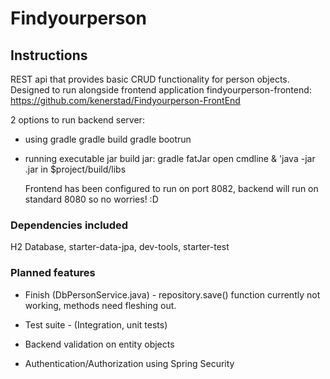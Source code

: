 # Findyourperson

## Instructions
REST api that provides basic CRUD functionality for person objects.
Designed to run alongside frontend application findyourperson-frontend: https://github.com/kenerstad/Findyourperson-FrontEnd
	
2 options to run backend server:
- using gradle
	gradle build
	gradle bootrun
		
- running executable jar
	build jar: gradle fatJar
	open cmdline & 'java -jar <jarfile>.jar in $project/build/libs
	
	Frontend has been configured to run on port 8082, backend will run on standard 8080 so no worries! :D
	

### Dependencies included
H2 Database, starter-data-jpa, dev-tools, starter-test


### Planned features
* Finish (DbPersonService.java) - repository.save() function currently not working,
methods need fleshing out.
	
* Test suite - (Integration, unit tests)
	
* Backend validation on entity objects
	
* Authentication/Authorization using Spring Security
